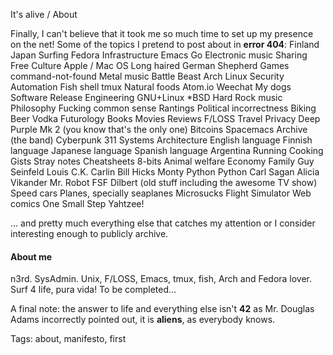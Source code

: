 It's alive / About

Finally, I can't believe that it took me so much time to set up my presence on the net!
Some of the topics I pretend to post about in **error 404**:
Finland
Japan
Surfing
Fedora
Infrastructure
Emacs
Go
Electronic music
Sharing
Free Culture
Apple / Mac OS
Long haired German Shepherd
Games
command-not-found
Metal music
Battle Beast
Arch Linux
Security
Automation
Fish shell
tmux
Natural foods
Atom.io
Weechat
My dogs
Software Release Engineering
GNU+Linux
*BSD
Hard Rock music
Philosophy
Fucking common sense
Rantings
Political incorrectness
Biking
Beer
Vodka
Futurology
Books
Movies
Reviews
F/LOSS
Travel
Privacy
Deep Purple Mk 2 (you know that's the only one)
Bitcoins
Spacemacs
Archive (the band)
Cyberpunk
311
Systems Architecture
English language
Finnish language
Japanese language
Spanish language
Argentina
Running
Cooking
Gists
Stray notes
Cheatsheets
8-bits
Animal welfare
Economy
Family Guy
Seinfeld
Louis C.K.
Carlin
Bill Hicks
Monty Python
Python
Carl Sagan
Alicia Vikander
Mr. Robot
FSF
Dilbert (old stuff including the awesome TV show)
Speed cars
Planes, specially seaplanes
Microsucks Flight Simulator
Web comics
One Small Step
Yahtzee!


... and pretty much everything else that catches my attention or I consider interesting enough to publicly archive.


#### About me
n3rd. SysAdmin. Unix, F/LOSS, Emacs, tmux, fish, Arch and Fedora lover. Surf 4 life, pura vida!
To be completed...

A final note: the answer to life and everything else isn't **42** as Mr. Douglas Adams incorrectly pointed out, it is **aliens**, as everybody knows.


Tags: about, manifesto, first
